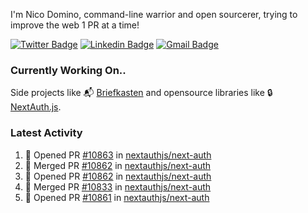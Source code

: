 
I'm Nico Domino, command-line warrior and open sourcerer, trying to improve the web 1 PR at a time!

[![Twitter Badge](https://img.shields.io/badge/-@ndom91-1ca0f1?style=flat-square&labelColor=1ca0f1&logo=twitter&logoColor=white&link=https://twitter.com/ndom91)](https://twitter.com/ndom91) [![Linkedin Badge](https://img.shields.io/badge/-ndom91-blue?style=flat-square&logo=Linkedin&logoColor=white&link=https://www.linkedin.com/in/ndom91/)](https://www.linkedin.com/in/ndom91/) [![Gmail Badge](https://img.shields.io/badge/-yo@ndo.dev-c14438?style=flat-square&logo=mail.ru&logoColor=white&link=mailto:yo@ndo.dev)](mailto:yo@ndo.dev)

### Currently Working On..

Side projects like 📬 [Briefkasten](https://briefkastenhq.com) and opensource libraries like 🔒 [NextAuth.js](https://github.com/nextauthjs/next-auth).

<!--START_SECTION_PROFILE_VIEWS:readme-info-->
<!--END_SECTION_PROFILE_VIEWS:readme-info-->

<!--START_SECTION_DAILY_COMMIT:readme-info-->
<!--END_SECTION_DAILY_COMMIT:readme-info-->

<!--START_SECTION_WEEKLY_COMMIT:readme-info-->
<!--END_SECTION_WEEKLY_COMMIT:readme-info-->

### Latest Activity

<!--START_SECTION:activity-->
1. 💪 Opened PR [#10863](https://github.com/nextauthjs/next-auth/pull/10863) in [nextauthjs/next-auth](https://github.com/nextauthjs/next-auth)
2. 🎉 Merged PR [#10862](https://github.com/nextauthjs/next-auth/pull/10862) in [nextauthjs/next-auth](https://github.com/nextauthjs/next-auth)
3. 💪 Opened PR [#10862](https://github.com/nextauthjs/next-auth/pull/10862) in [nextauthjs/next-auth](https://github.com/nextauthjs/next-auth)
4. 🎉 Merged PR [#10833](https://github.com/nextauthjs/next-auth/pull/10833) in [nextauthjs/next-auth](https://github.com/nextauthjs/next-auth)
5. 💪 Opened PR [#10861](https://github.com/nextauthjs/next-auth/pull/10861) in [nextauthjs/next-auth](https://github.com/nextauthjs/next-auth)
<!--END_SECTION:activity-->
